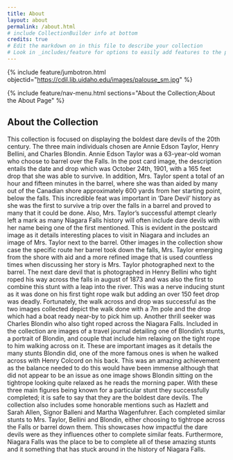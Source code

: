 ```yaml
---
title: About
layout: about
permalink: /about.html
# include CollectionBuilder info at bottom
credits: true
# Edit the markdown on in this file to describe your collection
# Look in _includes/feature for options to easily add features to the page
---
```


{% include feature/jumbotron.html objectid="https://cdil.lib.uidaho.edu/images/palouse_sm.jpg" %}

{% include feature/nav-menu.html sections="About the Collection;About the About Page" %}

## About the Collection

This collection is focused on displaying the boldest dare devils of the 20th century. The three main individuals chosen are Annie Edson Taylor, Henry Bellini, and Charles Blondin. Annie Edson Taylor was a 63-year-old woman who choose to barrel over the Falls. In the post card image, the description entails the date and drop which was October 24th, 1901, with a 165 feet drop that she was able to survive. In addition, Mrs. Taylor spent a total of an hour and fifteen minutes in the barrel, where she was than aided by many out of the Canadian shore approximately 600 yards from her starting point, below the falls. This incredible feat was important in ‘Dare Devil’ history as she was the first to survive a trip over the falls in a barrel and proved to many that it could be done. Also, Mrs. Taylor’s successful attempt clearly left a mark as many Niagara Falls history will often include dare devils with her name being one of the first mentioned. This is evident in the postcard image as it details interesting places to visit in Niagara and includes an image of Mrs. Taylor next to the barrel. Other images in the collection show case the specific route her barrel took down the falls, Mrs. Taylor emerging from the shore with aid and a more refined image that is used countless times when discussing her story is Mrs. Taylor photographed next to the barrel. The next dare devil that is photographed in Henry Bellini who tight roped his way across the falls in august of 1873 and was also the first to combine this stunt with a leap into the river. This was a nerve inducing stunt as it was done on his first tight rope walk but adding an over 150 feet drop was deadly. Fortunately, the walk across and drop was successful as the two images collected depict the walk done with a 7m pole and the drop which had a boat ready near-by to pick him up. Another thrill seeker was Charles Blondin who also tight roped across the Niagara Falls. Included in the collection are images of a travel journal detailing one of Blondin’s stunts, a portrait of Blondin, and couple that include him relaxing on the tight rope to him walking across on it. These are important images as it details the many stunts Blondin did, one of the more famous ones is when he walked across with Henry Colcord on his back. This was an amazing achievement as the balance needed to do this would have been immense although that did not appear to be an issue as one image shows Blondin sitting on the tightrope looking quite relaxed as he reads the morning paper. With these three main figures being known for a particular stunt they successfully completed; it is safe to say that they are the boldest dare devils. The collection also includes some honorable mentions such as Hazlett and Sarah Allen, Signor Balleni and Martha Wagenfuhrer. Each completed similar stunts to Mrs. Taylor, Bellini and Blondin, either choosing to tightrope across the Falls or barrel down them. This showcases how impactful the dare devils were as they influences other to complete similar feats. Furthermore, Niagara Falls was the place to be to complete all of these amazing stunts and it something that has stuck around in the history of Niagara Falls. 




 





